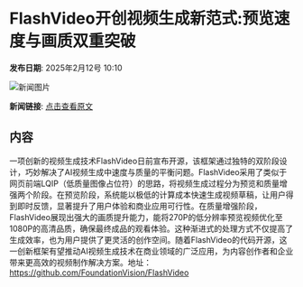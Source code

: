 # FlashVideo开创视频生成新范式:预览速度与画质双重突破

**发布日期**: 2025年2月12号 10:10

![新闻图片](https://pic.chinaz.com/picmap/thumb/202303201449549726_1.jpg)

**新闻链接**: [点击查看原文](https://www.aibase.com/zh/news/15283)

## 内容

一项创新的视频生成技术FlashVideo日前宣布开源，该框架通过独特的双阶段设计，巧妙解决了AI视频生成中速度与质量的平衡问题。FlashVideo采用了类似于网页前端LQIP（低质量图像占位符）的思路，将视频生成过程分为预览和质量增强两个阶段。在预览阶段，系统能以极低的计算成本快速生成视频草稿，让用户得到即时反馈，显著提升了用户体验和商业应用可行性。在质量增强阶段，FlashVideo展现出强大的画质提升能力，能将270P的低分辨率预览视频优化至1080P的高清品质，确保最终成品的观看体验。这种渐进式的处理方式不仅提高了生成效率，也为用户提供了更灵活的创作空间。随着FlashVideo的代码开源，这一创新框架有望推动AI视频生成技术在商业领域的广泛应用，为内容创作者和企业带来更高效的视频制作解决方案。地址：https://github.com/FoundationVision/FlashVideo
